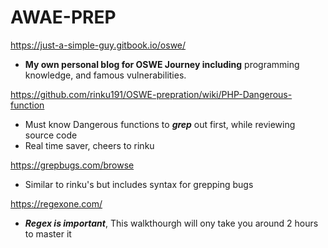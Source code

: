 # AWAE-PREP

https://just-a-simple-guy.gitbook.io/oswe/ 
  - **My own personal blog for OSWE Journey including** programming knowledge, and famous vulnerabilities.

https://github.com/rinku191/OSWE-prepration/wiki/PHP-Dangerous-function
  - Must know Dangerous functions to ***grep*** out first, while reviewing source code
  - Real time saver, cheers to rinku
  
https://grepbugs.com/browse
  - Similar to rinku's but includes syntax for grepping bugs

https://regexone.com/ 
  - ***Regex is important***, This walkthourgh will ony take you around 2 hours to master it
